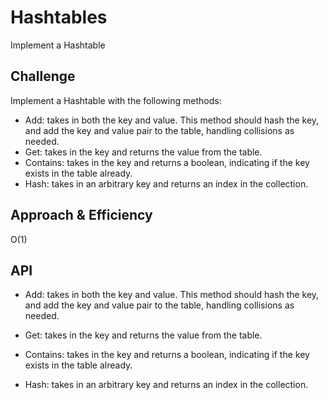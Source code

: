 # Hashtables
Implement a Hashtable

## Challenge
Implement a Hashtable with the following methods:

* Add: takes in both the key and value. This method should hash the key, and add the key and value pair to the table, handling collisions as needed.
* Get: takes in the key and returns the value from the table.
* Contains: takes in the key and returns a boolean, indicating if the key exists in the table already.
* Hash: takes in an arbitrary key and returns an index in the collection.

## Approach & Efficiency
O(1)

## API
* Add: takes in both the key and value. This method should hash the key, and add the key and value pair to the table, handling collisions as needed.

* Get: takes in the key and returns the value from the table.

* Contains: takes in the key and returns a boolean, indicating if the key exists in the table already.

* Hash: takes in an arbitrary key and returns an index in the collection.